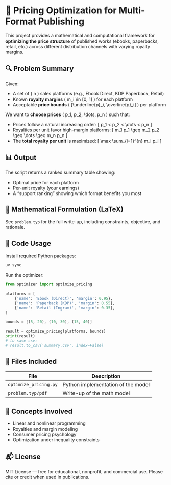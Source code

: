 
# 📘 Pricing Optimization for Multi-Format Publishing

This project provides a mathematical and computational framework for **optimizing the price structure** of published works (ebooks, paperbacks, retail, etc.) across different distribution channels with varying royalty margins.

## 🔍 Problem Summary

Given:
- A set of \( n \) sales platforms (e.g., Ebook Direct, KDP Paperback, Retail)
- Known **royalty margins** \( m_i \in [0, 1] \) for each platform
- Acceptable **price bounds** \( [\underline{p}_i, \overline{p}_i] \) per platform

We want to **choose prices** \( p_1, p_2, \dots, p_n \) such that:
- Prices follow a natural increasing order:
  \[
  p_1 < p_2 < \dots < p_n
  \]
- Royalties per unit favor high-margin platforms:
  \[
  m_1 p_1 \geq m_2 p_2 \geq \dots \geq m_n p_n
  \]
- The **total royalty per unit** is maximized:
  \[
  \max \sum_{i=1}^{n} m_i p_i
  \]

## 📊 Output

The script returns a ranked summary table showing:
- Optimal price for each platform
- Per-unit royalty (your earnings)
- A “support ranking” showing which format benefits you most

## 🧮 Mathematical Formulation (LaTeX)

See `problem.typ` for the full write-up, including constraints, objective, and rationale.

## 🐍 Code Usage

Install required Python packages:

```bash
uv sync
```

Run the optimizer:

```python
from optimizer import optimize_pricing

platforms = [
    {'name': 'Ebook (Direct)', 'margin': 0.95},
    {'name': 'Paperback (KDP)', 'margin': 0.55},
    {'name': 'Retail (Ingram)', 'margin': 0.35},
]

bounds = [(5, 20), (10, 30), (15, 40)]

result = optimize_pricing(platforms, bounds)
print(result)
# to save csv:
# result.to_csv('summary.csv', index=False)
```

## 📄 Files Included

| File | Description |
|------|-------------|
| `optimize_pricing.py` | Python implementation of the model |
| `problem.typ/pdf`   | Write-up of the math model |

## 🧠 Concepts Involved

- Linear and nonlinear programming
- Royalties and margin modeling
- Consumer pricing psychology
- Optimization under inequality constraints

## 📬 License

MIT License — free for educational, nonprofit, and commercial use. Please cite or credit when used in publications.
